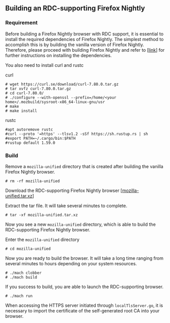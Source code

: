 ## Building an RDC-supporting Firefox Nightly

### Requirement
Before building a Firefox Nightly browser with RDC support, it is essential to install the required dependencies of Firefox Nightly. The simplest method to accomplish this is by building the vanilla version of Firefox Nightly. Therefore, please proceed with building Firefox Nightly and refer to [[link](https://firefox-source-docs.mozilla.org/setup/linux_build.html)] for further instructions on installing the dependencies.

You also need to install curl and rustc

curl
```
# wget https://curl.se/download/curl-7.80.0.tar.gz
# tar xvfz curl-7.80.0.tar.gz
# cd curl-7.80.0/
# ./configure --with-openssl --prefix=/home/<your home>/.mozbuild/sysroot-x86_64-linux-gnu/usr
# make
# make install
```
rustc
```
#apt autoremove rustc
#curl --proto '=https' --tlsv1.2 -sSf https://sh.rustup.rs | sh
#export PATH=~/.cargo/bin:$PATH
#rustup default 1.59.0
```

### Build
Remove a `mozilla-unified` directory that is created after building the vanilla Firefox Nightly browser.
```
# rm -rf mozilla-unified
```
Download the RDC-supporting Firefox Nightly browser [[mozilla-unified.tar.xz](https://drive.google.com/file/d/1k74gSh-nYOXFPo5tycP6JgKATgElORvt/view?usp=sharing)]

Extract the tar file. It will take several minutes to complete.
```
# tar -xf mozilla-unified.tar.xz
```
Now you see a new `mozilla-unified` directory, which is able to build the RDC-supporting Firefox Nightly browser.

Enter the `mozilla-unified` directory
```
# cd mozilla-unified
```
Now you are ready to build the browser. It will take a long time ranging from several minutes to hours depending on your system resources.
```
# ./mach clobber
# ./mach build
```
If you success to build, you are able to launch the RDC-supporting browser.
```
# ./mach run
```
When accessing the HTTPS server initiated through `localTlsServer.go`, it is necessary to import the certificate of the self-generated root CA into your browser.
